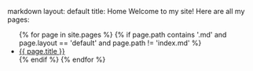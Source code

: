 markdown
layout: default
title: Home
Welcome to my site! Here are all my pages:
<ul>
{% for page in site.pages %}
  {% if page.path contains '.md' and page.layout == 'default' and page.path != 'index.md' %}
    <li><a href="{{ page.url | relative_url }}">{{ page.title }}</a></li>
  {% endif %}
{% endfor %}
</ul>

